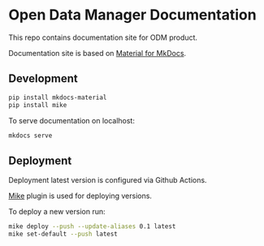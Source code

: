 # Open Data Manager Documentation

This repo contains documentation site for ODM product.

Documentation site is based on [Material for MkDocs](https://squidfunk.github.io/mkdocs-material/).

## Development

```sh
pip install mkdocs-material
pip install mike
```

To serve documentation on localhost:

```sh
mkdocs serve
```

## Deployment

Deployment latest version is configured via Github Actions.

[Mike](https://squidfunk.github.io/mkdocs-material/setup/setting-up-versioning/#usage) plugin is used for deploying versions.

To deploy a new version run:

```sh
mike deploy --push --update-aliases 0.1 latest
mike set-default --push latest
```
